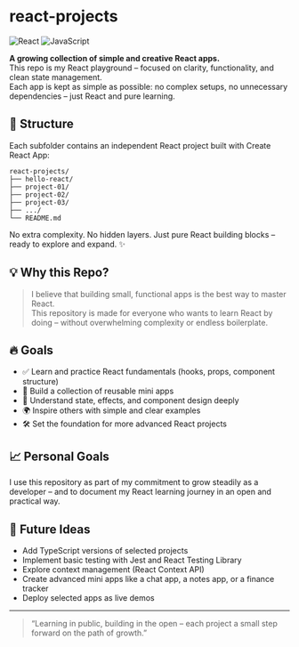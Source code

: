 # react-projects

![React](https://img.shields.io/badge/Built_with-React-61DAFB?style=for-the-badge&logo=react&logoColor=white)
![JavaScript](https://img.shields.io/badge/Powered_by-JavaScript-F7DF1E?style=for-the-badge&logo=javascript&logoColor=black)

**A growing collection of simple and creative React apps.**  
This repo is my React playground – focused on clarity, functionality, and clean state management.  
Each app is kept as simple as possible: no complex setups, no unnecessary dependencies – just React and pure learning.

## 🧱 Structure

Each subfolder contains an independent React project built with Create React App:
```
react-projects/
├── hello-react/
├── project-01/
├── project-02/
├── project-03/
├── .../
└── README.md
```
No extra complexity. No hidden layers. Just pure React building blocks – ready to explore and expand. ✨

## 💡 Why this Repo?

> I believe that building small, functional apps is the best way to master React.  
> This repository is made for everyone who wants to learn React by doing – without overwhelming complexity or endless boilerplate.

## 🔥 Goals

- ✅ Learn and practice React fundamentals (hooks, props, component structure)  
- 🧱 Build a collection of reusable mini apps  
- 🧠 Understand state, effects, and component design deeply  
- 🌍 Inspire others with simple and clear examples  
- 🛠️ Set the foundation for more advanced React projects

## 📈 Personal Goals

I use this repository as part of my commitment to grow steadily as a developer – and to document my React learning journey in an open and practical way.

## 🚀 Future Ideas

- Add TypeScript versions of selected projects  
- Implement basic testing with Jest and React Testing Library  
- Explore context management (React Context API)  
- Create advanced mini apps like a chat app, a notes app, or a finance tracker  
- Deploy selected apps as live demos

---

> “Learning in public, building in the open – each project a small step forward on the path of growth.”